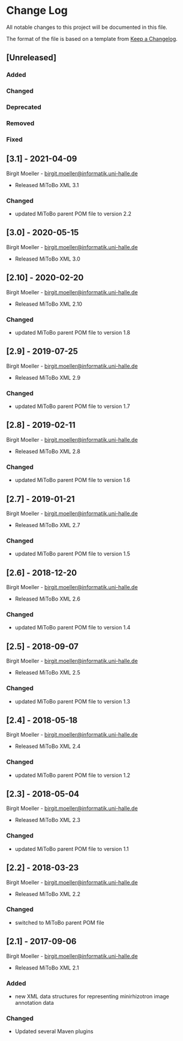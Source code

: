 # Change Log
All notable changes to this project will be documented in this file.

The format of the file is based on a template from [Keep a Changelog](http://keepachangelog.com/).

## [Unreleased]
### Added
### Changed
### Deprecated
### Removed
### Fixed

## [3.1] - 2021-04-09
Birgit Moeller - <birgit.moeller@informatik.uni-halle.de>
- Released MiToBo XML 3.1
### Changed
- updated MiToBo parent POM file to version 2.2

## [3.0] - 2020-05-15
Birgit Moeller - <birgit.moeller@informatik.uni-halle.de>
- Released MiToBo XML 3.0

## [2.10] - 2020-02-20
Birgit Moeller - <birgit.moeller@informatik.uni-halle.de>
- Released MiToBo XML 2.10
### Changed
- updated MiToBo parent POM file to version 1.8

## [2.9] - 2019-07-25
Birgit Moeller - <birgit.moeller@informatik.uni-halle.de>
- Released MiToBo XML 2.9
### Changed
- updated MiToBo parent POM file to version 1.7

## [2.8] - 2019-02-11
Birgit Moeller - <birgit.moeller@informatik.uni-halle.de>
- Released MiToBo XML 2.8
### Changed
- updated MiToBo parent POM file to version 1.6

## [2.7] - 2019-01-21
Birgit Moeller - <birgit.moeller@informatik.uni-halle.de>
- Released MiToBo XML 2.7
### Changed
- updated MiToBo parent POM file to version 1.5

## [2.6] - 2018-12-20
Birgit Moeller - <birgit.moeller@informatik.uni-halle.de>
- Released MiToBo XML 2.6
### Changed
- updated MiToBo parent POM file to version 1.4

## [2.5] - 2018-09-07
Birgit Moeller - <birgit.moeller@informatik.uni-halle.de>
- Released MiToBo XML 2.5
### Changed
- updated MiToBo parent POM file to version 1.3

## [2.4] - 2018-05-18
Birgit Moeller - <birgit.moeller@informatik.uni-halle.de>
- Released MiToBo XML 2.4
### Changed
- updated MiToBo parent POM file to version 1.2

## [2.3] - 2018-05-04
Birgit Moeller - <birgit.moeller@informatik.uni-halle.de>
- Released MiToBo XML 2.3
### Changed
- updated MiToBo parent POM file to version 1.1

## [2.2] - 2018-03-23
Birgit Moeller - <birgit.moeller@informatik.uni-halle.de>
- Released MiToBo XML 2.2
### Changed
- switched to MiToBo parent POM file

## [2.1] - 2017-09-06
Birgit Moeller - <birgit.moeller@informatik.uni-halle.de>
- Released MiToBo XML 2.1
### Added
- new XML data structures for representing minirhizotron image annotation data
### Changed
- Updated several Maven plugins
